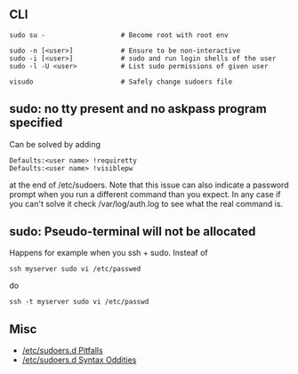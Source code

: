 ## CLI

    sudo su -                   # Become root with root env
    
    sudo -n [<user>]            # Ensure to be non-interactive
    sudo -i [<user>]            # sudo and run login shells of the user
    sudo -l -U <user>           # List sudo permissions of given user
    
    visudo                      # Safely change sudoers file

## sudo: no tty present and no askpass program specified

Can be solved by adding

    Defaults:<user name> !requiretty
    Defaults:<user name> !visiblepw

at the end of /etc/sudoers. Note that this issue can also indicate a
password prompt when you run a different command than you expect. In
any case if you can't solve it check /var/log/auth.log to see what
the real command is.

## sudo: Pseudo-terminal will not be allocated

Happens for example when you ssh + sudo. Insteaf of

    ssh myserver sudo vi /etc/passwed
    
do 

    ssh -t myserver sudo vi /etc/passwd

## Misc

- [/etc/sudoers.d Pitfalls](https://lzone.de/blog/etcsudoers.d-Pitfalls)
- [/etc/sudoers.d Syntax Oddities](https://lzone.de/blog/visudo-includedir-sudoers.d)
